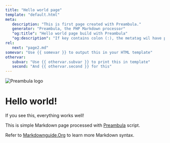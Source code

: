 ```yaml
---
title: "Hello world page"
template: "default.html"
meta:
   description: "This is first page created with Preambula."
   generator: "Preambula, the PHP Markdown processor"
   "og:title": "Hello world page build with Preambula"
   "og:description": "If key contains colon (:), the metatag wil have property attribute instead of name attribute"
rel:
   next: "page2.md"
somevar: "Use {{ somevar }} to output this in your HTML template"
othervar:
   subvar: "Use {{ othervar.subvar }} to print this in template"
   second: "And {{ othervar.second }} for this"
---
```

![Preambula logo](https://preambula.4xpro.ru/logo.png)
# Hello world!

If you see this, everything works well!

This is simple Markdown page processed with [Preambula](https://preambula.4xpro.ru) script.

Refer to [Markdownguide.Org](ttps://www.markdownguide.org/basic-syntax/) to learn more Markdown syntax.

